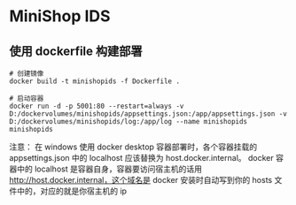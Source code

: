 # MiniShop IDS


## 使用 dockerfile 构建部署

```shell
# 创建镜像
docker build -t minishopids -f Dockerfile .

# 启动容器
docker run -d -p 5001:80 --restart=always -v D:/dockervolumes/minishopids/appsettings.json:/app/appsettings.json -v D:/dockervolumes/minishopids/log:/app/log --name minishopids minishopids
```

注意：
在 windows 使用 docker desktop 容器部署时，各个容器挂载的 appsettings.json 中的 localhost 应该替换为 host.docker.internal。
docker 容器中的 localhost 是容器自身，容器要访问宿主机的话用 http://host.docker.internal，这个域名是 docker 安装时自动写到你的 hosts 文件中的，对应的就是你宿主机的 ip


